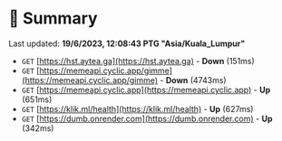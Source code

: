 # 📖 Summary
Last updated: **19/6/2023, 12:08:43 PTG "Asia/Kuala_Lumpur"**

- `GET` [https://hst.aytea.ga](https://hst.aytea.ga) - **Down** (151ms)
- `GET` [https://memeapi.cyclic.app/gimme](https://memeapi.cyclic.app/gimme) - **Down** (4743ms)
- `GET` [https://memeapi.cyclic.app](https://memeapi.cyclic.app) - **Up** (651ms)
- `GET` [https://klik.ml/health](https://klik.ml/health) - **Up** (627ms)
- `GET` [https://dumb.onrender.com](https://dumb.onrender.com) - **Up** (342ms)
